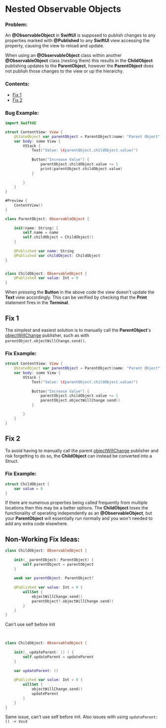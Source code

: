 # Nested Observable Objects

### Problem:

An **@ObservableObject** in **SwiftUI** is supposed to publish changes to any properties marked with **@Published** to any **SwiftUI** view accessing the property, causing the view to reload and update.

When using an **@ObservableObject** class within another **@ObservableObject** class (nesting them) this results in the **ChildObject** publishing updates to the **ParentObject**, however the **ParentObject** does not publish those changes to the view or up the hierarchy.

### Contents: 
- [Fix 1](#fix-1)
- [Fix 2](#fix-2)

### Bug Example:


```swift
import SwiftUI

struct ContentView: View {
    @StateObject var parentObject = ParentObject(name: "Parent Object")
    var body: some View {
        VStack {
            Text("Value: \(parentObject.childObject.value)")
            
            Button("Increase Value") {
                parentObject.childObject.value += 1
                print(parentObject.childObject.value)
            }
            
        }
    }
}

#Preview {
    ContentView()
}

class ParentObject: ObservableObject {
    
    init(name: String) {
        self.name = name
        self.childObject = ChildObject()
    }
    
    @Published var name: String
    @Published var childObject: ChildObject
}


class ChildObject: ObservableObject {
    @Published var value: Int = 0
}
```

When pressing the **Button** in the above code the view doesn't update the **Text** view accordingly. This can be verified by checking that the **Print** statement fires in the **Terminal**. 


## Fix 1

The simplest and easiest solution is to manually call the **ParentObject**'s [objectWillChange](https://developer.apple.com/documentation/combine/observableobject/objectwillchange-2oa5v) publisher, such as with
```parentObject.objectWillChange.send()```.

### Fix Example:

```swift
struct ContentView: View {
    @StateObject var parentObject = ParentObject(name: "Parent Object")
    var body: some View {
        VStack {
            Text("Value: \(parentObject.childObject.value)")
            
            Button("Increase Value") {
                parentObject.childObject.value += 1
                parentObject.objectWillChange.send()
            }

        }
    }
}
```

## Fix 2

To avoid having to manually call the parent [objectWillChange](https://developer.apple.com/documentation/combine/observableobject/objectwillchange-2oa5v) publisher and risk forgetting to do so, the **ChildObject** can instead be converted into a Struct.


### Fix Example:

```swift
struct ChildObject {
    var value = 0
}
```

If there are numerous properties being called frequently from multiple locations then this may be a better options. The **ChildObject** loses the functionality of operating independently as an **@ObservableObject**, but your **ParentObject** will essentially run normally and you won't needed to add any extra code elsewhere.






## Non-Working Fix Ideas:

```swift
class ChildObject: ObservableObject {
    
    init(_ parentObject: ParentObject) {
        self.parentObject = parentObject
    }
    
    weak var parentObject: ParentObject?
    
    @Published var value: Int = 0 {
        willSet {
            objectWillChange.send()
            parentObject?.objectWillChange.send()
        }
    }
}
```
Can't use self before init 

<br>

```swift
class ChildObject: ObservableObject {
    
    init(_ updateParent: () ) {
        self.updateParent = updateParent
    }
    
    var updateParent: ()
    
    @Published var value: Int = 0 {
        willSet {
            objectWillChange.send()
            updateParent
        }
    }
}
```
Same issue, can't use self before init. Also issues with using ```updateParent: () -> Void```
